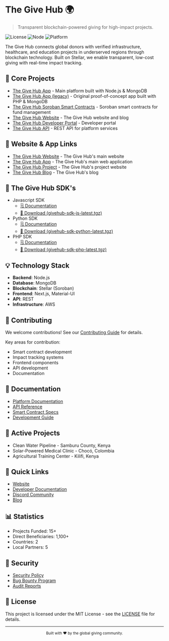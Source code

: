 # The Give Hub 🌍

> Transparent blockchain-powered giving for high-impact projects.

![License](https://img.shields.io/badge/license-MIT-blue.svg)
![Node](https://img.shields.io/badge/node-%3E%3D18.0.0-green.svg)
![Platform](https://img.shields.io/badge/platform-Stellar-00ced1.svg)

The Give Hub connects global donors with verified infrastructure, healthcare, and education projects in underserved regions through blockchain technology. Built on Stellar, we enable transparent, low-cost giving with real-time impact tracking.

## 🚀 Core Projects

- [The Give Hub App](https://github.com/thegivehub/app2) - Main platform built with Node.js & MongoDB
- [The Give Hub App (legacy)](https://github.com/thegivehub/app) - Original proof-of-concept app built with PHP & MongoDB
- [The Give Hub Soroban Smart Contracts](https://github.com/thegivehub/smartcontracts) - Soroban smart contracts for fund management
- [The Give Hub Website](https://github.com/thegivehub/site) - The Give Hub website and blog
- [The Give Hub Developer Portal](https://github.com/thegivehub/developer) - Developer portal
- [The Give Hub API](https://github.com/thegivehub/api) - REST API for platform services

## 🔗 Website & App Links

- [The Give Hub Website](https://thegivehub.com) - The Give Hub's main website
- [The Give Hub App](https://app.thegivehub.com) - The Give Hub's main web application
- [The Give Hub Project](https://project.thegivehub.com) - The Give Hub's project website
- [The Give Hub Blog](https://blog.thegivehub.com) - The Give Hub's blog

## 🧩 The Give Hub SDK's

- Javascript SDK
  - [🗒️ Documentation](https://thegivehub.com/sdk/js)
  - [📂 Download (givehub-sdk-js-latest.tgz)](https://thegivehub.com/sdk/givehub-sdk-js-latest.tgz)
- Python SDK
  - [🗒️ Documentation](https://thegivehub.com/sdk/python)
  - [📂 Download (givehub-sdk-python-latest.tgz)](https://thegivehub.com/sdk/givehub-sdk-python-latest.tgz)
- PHP SDK
  - [🗒️ Documentation](https://thegivehub.com/sdk/php)
  - [📂 Download (givehub-sdk-php-latest.tgz)](https://thegivehub.com/sdk/givehub-sdk-php-latest.tgz)

## 💡 Technology Stack

- **Backend**: Node.js
- **Database**: MongoDB
- **Blockchain**: Stellar (Soroban)
- **Frontend**: Next.js, Material-UI
- **API**: REST
- **Infrastructure**: AWS

## 🤝 Contributing

We welcome contributions! See our [Contributing Guide](CONTRIBUTING.md) for details.

Key areas for contribution:
- Smart contract development
- Impact tracking systems
- Frontend components
- API development
- Documentation

## 📘 Documentation

- [Platform Documentation](docs/platform.md)
- [API Reference](docs/api.md)
- [Smart Contract Specs](docs/contracts.md)
- [Development Guide](docs/development.md)

## 🌟 Active Projects

- Clean Water Pipeline - Samburu County, Kenya
- Solar-Powered Medical Clinic - Chocó, Colombia
- Agricultural Training Center - Kilifi, Kenya

## 🔗 Quick Links

- [Website](https://thegivehub.com)
- [Developer Documentation](https://developer.thegivehub.com)
- [Discord Community](https://discord.gg/thegivehub)
- [Blog](https://blog.thegivehub.com)

## 📊 Statistics

- Projects Funded: 15+
- Direct Beneficiaries: 1,100+
- Countries: 2
- Local Partners: 5

## 🔐 Security

- [Security Policy](SECURITY.md)
- [Bug Bounty Program](SECURITY.md#bounty)
- [Audit Reports](docs/audits)

## 📜 License

This project is licensed under the MIT License - see the [LICENSE](LICENSE) file for details.

---

<div align="center">
  <sub>Built with ❤️ by the global giving community.</sub>
</div>
